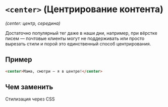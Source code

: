 # `<center>` (Центрирование контента)

_(center: центр, середина)_

Достаточно популярный тег даже в наши дни, например, при вёрстке писем — почтовые клиенты могут не поддерживать или просто вырезать стили и порой это единственный способ центрирования.

## Пример

```html
<center>Мама, смотри — я в центре!</center>
```

## Чем заменить

Стилизация через CSS
